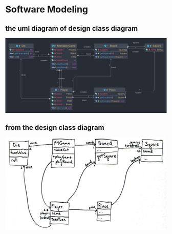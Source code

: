 # Software Modeling

## the uml diagram of design class diagram

![uml](uml.png)

## from the design class diagram
![uml](class.png)